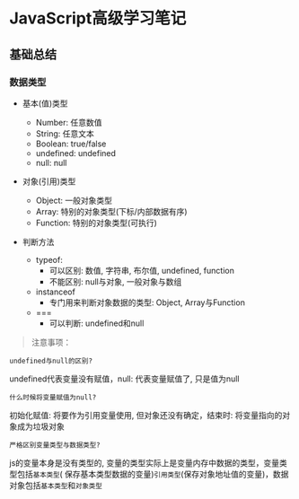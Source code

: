 # JavaScript高级学习笔记

## 基础总结

### 数据类型

*   基本(值)类型
    *   Number: 任意数值
    *   String: 任意文本
    *   Boolean: true/false
    *   undefined: undefined
    *   null: null

* 对象(引用)类型
  * Object: 一般对象类型
  * Array: 特别的对象类型(下标/内部数据有序)
  * Function: 特别的对象类型(可执行)
* 判断方法
  * typeof:
    * 可以区别: 数值, 字符串, 布尔值, undefined, function
    * 不能区别: null与对象, 一般对象与数组
  * instanceof
    * 专门用来判断对象数据的类型: Object, Array与Function
  * ===
    * 可以判断: undefined和null

>   注意事项：

`undefined与null的区别?`

undefined代表变量没有赋值，null: 代表变量赋值了, 只是值为null

`什么时候将变量赋值为null?`

初始化赋值: 将要作为引用变量使用, 但对象还没有确定，结束时: 将变量指向的对象成为垃圾对象

`严格区别变量类型与数据类型?`

js的变量本身是没有类型的, 变量的类型实际上是变量内存中数据的类型，变量类型包括`基本类型`( 保存基本类型数据的变量)`引用类型`(保存对象地址值的变量)，数据对象包括`基本类型`和`对象类型`